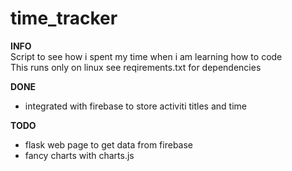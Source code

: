 # time_tracker  
**INFO**  
Script to see how i spent my time when i am learning how to code  
This runs only on linux see reqirements.txt for dependencies

**DONE**
+ integrated with firebase to store activiti titles and time

**TODO**  
- flask web page to get data from firebase
- fancy charts with charts.js




